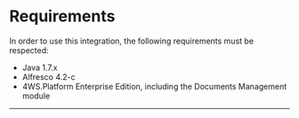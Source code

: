 # Requirements

In order to use this integration, the following requirements must be respected:

* Java 1.7.x
* Alfresco 4.2-c
* 4WS.Platform Enterprise Edition, including the Documents Management module

---



